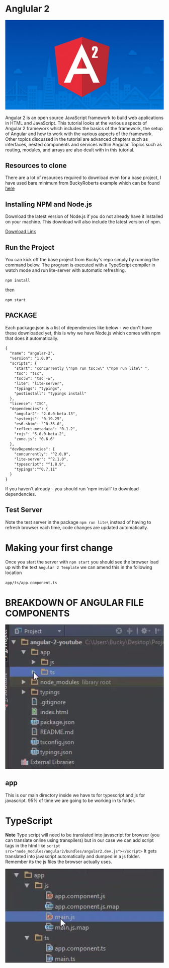 # Anglular 2 

![angular2](Angular2.jpg)  

Angular 2 is an open source JavaScript framework to build web applications in HTML and JavaScript. This tutorial looks at the various aspects of Angular 2 framework which includes the basics of the framework, the setup of Angular and how to work with the various aspects of the framework. Other topics discussed in the tutorial are advanced chapters such as interfaces, nested components and services within Angular. Topics such as routing, modules, and arrays are also dealt with in this tutorial.

## Resources to clone 

There are a lot of resources required to download even for a base project, I have used bare minimum from BuckyRoberts example which can be found [here](https://github.com/buckyroberts/angular-2-template)

## Installing NPM and Node.js

Download the latest version of Node.js if you do not already have it installed on your machine. This download will also include the latest version of npm.

[Download Link](https://nodejs.org/en/download/)

## Run the Project

You can kick off the base project from Bucky's repo simply by running the command below. The program is executed with a TypeScript compiler in watch mode and run lite-server with automatic refreshing.

`npm install`

then 

`npm start`




## PACKAGE 

Each package.json is a list of dependencies like below - we don't have these downloaded yet, this is why we have Node.js which comes with npm that does it automatically.

```
{
  "name": "angular-2",
  "version": "1.0.0",
  "scripts": {
    "start": "concurrently \"npm run tsc:w\" \"npm run lite\" ",
    "tsc": "tsc",
    "tsc:w": "tsc -w",
    "lite": "lite-server",
    "typings": "typings",
    "postinstall": "typings install"
  },
  "license": "ISC",
  "dependencies": {
    "angular2": "2.0.0-beta.13",
    "systemjs": "0.19.25",
    "es6-shim": "^0.35.0",
    "reflect-metadata": "0.1.2",
    "rxjs": "5.0.0-beta.2",
    "zone.js": "0.6.6"
  },
  "devDependencies": {
    "concurrently": "^2.0.0",
    "lite-server": "^2.1.0",
    "typescript": "^1.8.9",
    "typings":"^0.7.11"
  }
}

```


If you haven't already - you should run 'npm install' to download dependencies. 


## Test Server 

Note the test server in the package `npm run lite\` instead of having to refresh browser each time, code changes are updated automatically.


# Making your first change 

Once you start the server with `npm start` you should see the browser load up with the text `Angular 2 Template` we can amend this in the following location

`app/ts/app.component.ts`

# BREAKDOWN OF ANGULAR FILE COMPONENTS 
 
![components](comps.jpg) 

## app

This is our main directory inside we have ts for typescript and js for javascript. 95% of time we are going to be working in ts folder. 

# TypeScript 

**Note** Type script will need to be translated into javascript for browser (you can translate online using transpilers) but in our case we can add script tags in the html like `script src="node_modules/angular2/bundles/angular2.dev.js"></script>`
 It gets translated into javascript automatically and dumped in a js folder. Remember its the js files the browser actually uses. 


![type](type.jpg)  
